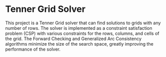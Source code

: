 # Tenner Grid Solver

This project is a Tenner Grid solver that can find solutions to grids with any number of rows. The solver is implemented as a constraint satisfaction problem (CSP) with various constraints for the rows, columns, and cells of the grid. The Forward Checking and Generalized Arc Consistency algorithms minimize the size of the search space, greatly improving the performance of the solver.
